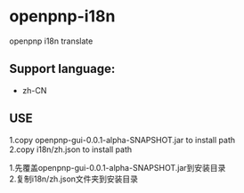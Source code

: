 # openpnp-i18n
openpnp i18n translate

## Support language:
+ zh-CN

## USE
1.copy openpnp-gui-0.0.1-alpha-SNAPSHOT.jar to install path  
2.copy i18n/zh.json to install path
  
  
1.先覆盖openpnp-gui-0.0.1-alpha-SNAPSHOT.jar到安装目录  
2.复制i18n/zh.json文件夹到安装目录
